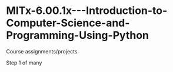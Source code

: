 # MITx-6.00.1x---Introduction-to-Computer-Science-and-Programming-Using-Python
Course assignments/projects

Step 1 of many
